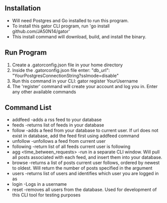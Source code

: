 
## Installation
* Will need Postgres and Go installed to run this program.
* To install this gator CLI program, run 'go install github.com/JA50N14/gator'
* This install command will download, build, and install the binary.

## Run Program
1. Create a .gatorconfig.json file in your home directory
2. Inside the .gatorconfig.json file enter:
"db_url": "YourPostgresConnectionString?sslmode=disable"
3. Run this command in your CLI: gator register YourUsername
4. The 'register' command will create your account and log you in. Enter any other available commands


## Command List
* addfeed <name> <url> -adds a rss feed to your database
* feeds -returns list of feeds in your database
* follow <url> -adds a feed from your database to current user. If url does not exist in database, add the feed first using addfeed command
* unfollow <url> -unfollows a feed from current user
* following -return list of all feeds current user is following
* agg <time_between_requests> -run in a separate CLI window. Will pull all posts associated with each feed, and insert them into your database.
* browse <int> -returns a list of posts current user follows, ordered by newest to oldest. Will return the number of posts specified in the <int> argument
* users -returns list of users and identifies which user you are logged in as
* login <username> -Logs in a username
* reset -removes all users from the database. Used for development of this CLI tool for testing purposes

